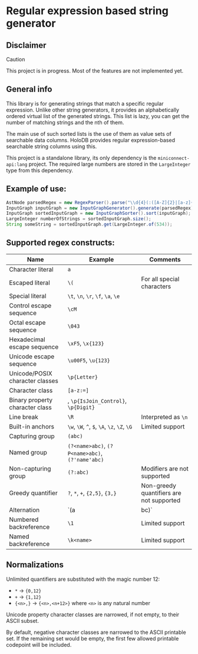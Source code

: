 # Regular expression based string generator

## Disclaimer

> [!CAUTION]
> This project is in progress. Most of the features are not implemented yet.

## General info

This library is for generating strings that match a specific regular expression.
Unlike other string generators, it provides an alphabetically ordered virtual list of the generated strings.
This list is lazy, you can get the number of matching strings and the nth of them.

The main use of such sorted lists is the use of them as value sets of searchable data columns.
HoloDB provides regular expression-based searchable string columns using this.

This project is a standalone library,
its only dependency is the `miniconnect-api:lang` project.
The required large numbers are stored in the `LargeInteger` type from this dependency.

## Example of use:

```java
AstNode parsedRegex = new RegexParser().parse("\\d{4}(:([A-Z]{2}|[a-z]{3}))?");
InputGraph inputGraph = new InputGraphGenerator().generate(parsedRegex);
InputGraph sortedInputGraph = new InputGraphSorter().sort(inputGraph);
LargeInteger numberOfStrings = sortedInputGraph.size();
String someString = sortedInputGraph.get(LargeInteger.of(534));
```

## Supported regex constructs:

| Name | Example | Comments |
| ---- | ------- | -------- |
| Character literal | `a` | |
| Escaped literal | `\(` | For all special characters |
| Special literal | `\t`, `\n`, `\r`, `\f`, `\a`, `\e` | |
| Control escape sequence | `\cM` | |
| Octal escape sequence | `\043` | |
| Hexadecimal escape sequence | `\xF5`, `\x{123}` | |
| Unicode escape sequence | `\u00F5`, `\u{123}` | |
| Unicode/POSIX character classes | `\p{Letter}` | |
| Character class | `[a-z:=]` | |
| Binary property character class | , `\p{IsJoin_Control}`, `\p{Digit}` | |
| Line break | `\R` | Interpreted as `\n` |
| Built-in anchors | `\w`, `\W`, `^`, `$`, `\A`, `\z`, `\Z`, `\G` | Limited support |
| Capturing group | `(abc)` |  |
| Named group | `(?<name>abc)`, `(?P<name>abc)`, `(?'name'abc)` | |
| Non-capturing group | `(?:abc)` | Modifiers are not supported |
| Greedy quantifier | `?`, `*`, `+`, `{2,5}`, `{3,}` | Non-greedy quantifiers are not supported |
| Alternation | `(a|bc)` | |
| Numbered backreference | `\1` | Limited support |
| Named backreference | `\k<name>` | Limited support |

## Normalizations

Unlimited quantifiers are substituted with the magic number 12:

- `*` &rarr; `{0,12}`
- `+` &rarr; `{1,12}`
- `{<n>,}` &rarr; `{<n>,<n+12>}` where `<n>` is any natural number

Unicode property character classes are narrowed, if not empty, to their ASCII subset.

By default, negative character classes are narrowed to the ASCII printable set.
If the remaining set would be empty, the first few allowed printable codepoint will be included.
